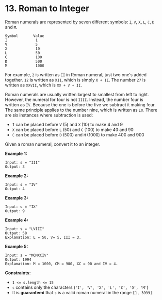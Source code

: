 # 13. Roman to Integer

Roman numerals are represented by seven different symbols: `I`, `V`, `X`, `L`, `C`, `D` and `M`.

```
Symbol       Value
I             1
V             5
X             10
L             50
C             100
D             500
M             1000
```

For example, `2` is written as `II` in Roman numeral, just two one's added together. `12` is written as `XII`, which is simply `X + II`. The number `27` is written as `XXVII`, which is `XX + V + II`.

Roman numerals are usually written largest to smallest from left to right. However, the numeral for four is not `IIII`. Instead, the number four is written as `IV`. Because the one is before the five we subtract it making four. The same principle applies to the number nine, which is written as `IX`. There are six instances where subtraction is used:
* `I` can be placed before `V` (5) and `X` (10) to make 4 and 9
* `X` can be placed before `L` (50) and `C` (100) to make 40 and 90
* `C` can be placed before `D` (500) and `M` (1000) to make 400 and 900

Given a roman numeral, convert it to an integer.


**Example 1:**
```
Input: s = "III"
Output: 3
```

**Example 2:**
```
Input: s = "IV"
Output: 4
```

**Example 3:**
```
Input: s = "IX"
Output: 9
```

**Example 4:**
```
Input: s = "LVIII"
Output: 58
Explanation: L = 50, V= 5, III = 3.
```

**Example 5:**
```
Input: s = "MCMXCIV"
Output: 1994
Explanation: M = 1000, CM = 900, XC = 90 and IV = 4.
```


**Constraints:**
* `1 <= s.length <= 15`
* `s` contains only the characters (`'I', 'V', 'X', 'L', 'C', 'D', 'M'`)
* It is **guaranteed** that `s` is a valid roman numeral in the range `[1, 3999]`
